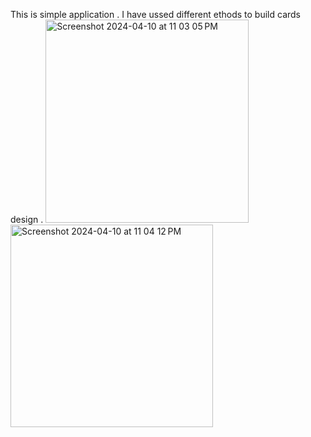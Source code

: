 This is simple application .
I have ussed different ethods to build cards design .
<img width="325" alt="Screenshot 2024-04-10 at 11 03 05 PM" src="https://github.com/Ankit200004/reactNative-cardsDesign/assets/152876576/aeaef55e-c98d-4ec3-800e-a072118a3958">
<img width="324" alt="Screenshot 2024-04-10 at 11 04 12 PM" src="https://github.com/Ankit200004/reactNative-cardsDesign/assets/152876576/f3713742-9694-4403-bc8e-51e92e6c27e5">
